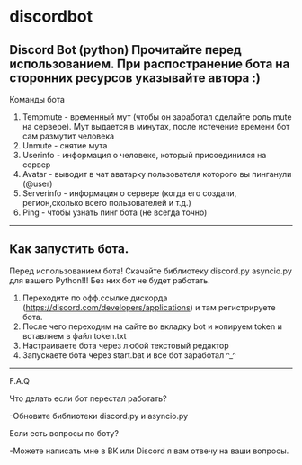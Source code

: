 # discordbot
Discord Bot (python)
Прочитайте перед использованием.
При распостранение бота на сторонних ресурсов указывайте автора :)
--------------------------------------------------------------------
Команды бота 
1. Tempmute - временный мут (чтобы он заработал сделайте роль mute на сервере). Мут выдается в минутах, после истечение времени бот сам размутит человека
2. Unmute - снятие мута
3. Userinfo - информация о человеке, который присоединился на сервер
4. Avatar - выводит в чат аватарку пользователя которого вы пинганули (@user) 
5. Serverinfo - информация о сервере (когда его создали, регион,сколько всего пользователей и т.д.)
6. Ping - чтобы узнать пинг бота (не всегда точно)
--------------------------------------------------------------------
Как запустить бота.
--------------------------------------------------------------------
Перед использованием бота! Скачайте библиотеку discord.py asyncio.py для вашего Python!!! Без них бот не будет работать.
1. Переходите по офф.ссылке дискорда (https://discord.com/developers/applications) и там регистрируете бота.
2. После чего переходим на сайте во вкладку bot и копируем token и вставляем в файл token.txt 
3. Настраиваете бота через любой текстовый редактор
4. Запускаете бота через start.bat и все бот заработал ^_^
--------------------------------------------------------------------
F.A.Q

Что делать если бот перестал работать?

-Обновите библиотеки discord.py и asyncio.py

Если есть вопросы по боту?

-Можете написать мне в ВК или Discord я вам отвечу на ваши вопросы.
